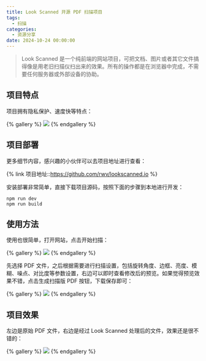 ```yaml
---
title: Look Scanned 开源 PDF 扫描项目
tags:
  - 扫描
categories:
  - 资源分享
date: 2024-10-24 00:00:00
---
```


> Look Scanned 是一个纯前端的网站项目，可把文档、图片或者其它文件搞得像是用老旧扫描仪扫出来的效果。所有的操作都是在浏览器中完成，不需要任何服务器或外部设备的协助。

<!-- more -->

## 项目特点

项目拥有隐私保护、速度快等特点：

{% gallery %}
![](https://cdn.dusays.com/2024/09/751-1.jpg)
{% endgallery %}

## 项目部署

更多细节内容，感兴趣的小伙伴可以去项目地址进行查看：

{% link 项目地址::https://github.com/rwv/lookscanned.io %}

安装部署非常简单，直接下载项目源码，按照下面的步骤到本地进行开发：

```
npm run dev
npm run build
```

## 使用方法

使用也很简单，打开网站，点击开始扫描：

{% gallery %}
![](https://cdn.dusays.com/2024/09/751-2.jpg)
{% endgallery %}

先选择 PDF 文件，之后根据需要进行扫描设置，包括旋转角度、边框、亮度、模糊、噪点、对比度等参数设置，右边可以即时查看修改后的预览。如果觉得预览效果不错，点击生成扫描版 PDF 按钮，下载保存即可：

{% gallery %}
![](https://cdn.dusays.com/2024/09/751-3.jpg)
{% endgallery %}

## 项目效果

左边是原始 PDF 文件，右边是经过 Look Scanned 处理后的文件，效果还是很不错的：

{% gallery %}
![](https://cdn.dusays.com/2024/09/751-4.jpg)
{% endgallery %}